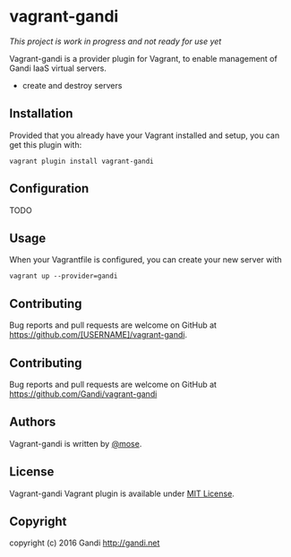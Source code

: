 vagrant-gandi
======================

_This project is work in progress and not ready for use yet_

Vagrant-gandi is a provider plugin for Vagrant, to enable management of Gandi IaaS virtual servers.

- create and destroy servers

Installation
--------------------

Provided that you already have your Vagrant installed and setup, you can get this plugin with:

    vagrant plugin install vagrant-gandi

Configuration
---------------------

TODO

Usage
---------------

When your Vagrantfile is configured, you can create your new server with

    vagrant up --provider=gandi

## Contributing

Bug reports and pull requests are welcome on GitHub at https://github.com/[USERNAME]/vagrant-gandi.

Contributing
----------------
Bug reports and pull requests are welcome on GitHub at https://github.com/Gandi/vagrant-gandi

Authors
-----------
Vagrant-gandi is written by [@mose](https://github.com/mose).

License
-----------
Vagrant-gandi Vagrant plugin is available under [MIT License](http://opensource.org/licenses/MIT).

Copyright
------------
copyright (c) 2016 Gandi http://gandi.net
